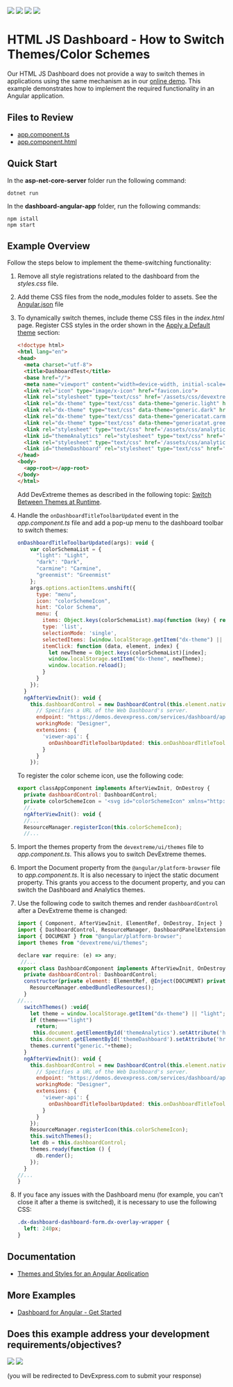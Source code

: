 <!-- default badges list -->
![](https://img.shields.io/endpoint?url=https://codecentral.devexpress.com/api/v1/VersionRange/186794623/23.2.3%2B)
[![](https://img.shields.io/badge/Open_in_DevExpress_Support_Center-FF7200?style=flat-square&logo=DevExpress&logoColor=white)](https://supportcenter.devexpress.com/ticket/details/T828717)
[![](https://img.shields.io/badge/📖_How_to_use_DevExpress_Examples-e9f6fc?style=flat-square)](https://docs.devexpress.com/GeneralInformation/403183)
[![](https://img.shields.io/badge/💬_Leave_Feedback-feecdd?style=flat-square)](#does-this-example-address-your-development-requirementsobjectives)
<!-- default badges end -->

# HTML JS Dashboard - How to Switch Themes/Color Schemes

Our HTML JS Dashboard does not provide a way to switch themes in applications using the same mechanism as in our [online demo](https://demos.devexpress.com/Dashboard/). This example demonstrates how to implement the required functionality in an Angular application.


## Files to Review

* [app.component.ts](./dashboard-angular-app/src/app/app.component.ts)
* [app.component.html](./dashboard-angular-app/src/app/app.component.html)

## Quick Start

In the **asp-net-core-server** folder run the following command:

```
dotnet run
```

In the **dashboard-angular-app** folder, run the following commands:

```
npm istall
npm start
```
## Example Overview

Follow the steps below to implement the theme-switching functionality:


1. Remove all style registrations related to the dashboard from the *styles.css* file.
1. Add theme CSS files from the node_modules folder to assets. See the [Angular.json](dashboard-angular-app/angular.json#L25-L40) file
1. To dynamically switch themes, include theme CSS files in the *index.html* page. Register CSS styles in the order shown in the [Apply a Default theme](https://docs.devexpress.com/Dashboard/119299#apply-a-built-in-theme) section:


    ```html
    <!doctype html>
    <html lang="en">
    <head>
      <meta charset="utf-8">
      <title>DashboardTest</title>
      <base href="/">
      <meta name="viewport" content="width=device-width, initial-scale=1">
      <link rel="icon" type="image/x-icon" href="favicon.ico">
      <link rel="stylesheet" type="text/css" href='/assets/css/devextreme/dx.common.css'/>
      <link rel="dx-theme" type="text/css" data-theme="generic.light" href='/assets/css/devextreme/dx.light.css' data-active="true" />
      <link rel="dx-theme" type="text/css" data-theme="generic.dark" href='/assets/css/devextreme/dx.dark.css' data-active="false" />
      <link rel="dx-theme" type="text/css" data-theme="genericatat.carmine" href='/assets/css/devextreme/dx.carmine.css' data-active="false" />
      <link rel="dx-theme" type="text/css" data-theme="genericatat.greenmist" href='/assets/css/devextreme/dx.greenmist.css' data-active="false" />
      <link rel="stylesheet" type="text/css" href='/assets/css/analytics/dx-analytics.common.css' />
      <link id="themeAnalytics" rel="stylesheet" type="text/css" href='/assets/css/analytics/dx-analytics.light.css' />
      <link rel="stylesheet" type="text/css" href='/assets/css/analytics/dx-querybuilder.css' />
      <link id="themeDashboard" rel="stylesheet" type="text/css" href='/assets/css/dashboard/dx-dashboard.light.css' />
    </head>
    <body>
      <app-root></app-root>
    </body>
    </html>
    ```

   Add DevExtreme themes as described in the following topic: [Switch Between Themes at Runtime](https://js.devexpress.com/Angular/Documentation/Guide/Themes_and_Styles/Predefined_Themes/#Switch_Between_Themes_at_Runtime).

4. Handle the `onDashboardTitleToolbarUpdated` event in the *app.component.ts* file and add a pop-up menu to the dashboard toolbar to switch themes:

 
    ```js  
    onDashboardTitleToolbarUpdated(args): void {  
        var colorSchemaList = {  
          "light": "Light",  
          "dark": "Dark",  
          "carmine": "Carmine",
          "greenmist": "Greenmist"
        };
        args.options.actionItems.unshift({  
          type: "menu",  
          icon: "colorSchemeIcon",  
          hint: "Color Schema",  
          menu: {  
            items: Object.keys(colorSchemaList).map(function (key) { return colorSchemaList[key] }),  
            type: 'list',  
            selectionMode: 'single',  
            selectedItems: [window.localStorage.getItem("dx-theme") || "light"],  
            itemClick: function (data, element, index) {  
              let newTheme = Object.keys(colorSchemaList)[index];  
              window.localStorage.setItem("dx-theme", newTheme);  
              window.location.reload();  
            }  
          }  
        });  
      }  
      ngAfterViewInit(): void {  
        this.dashboardControl = new DashboardControl(this.element.nativeElement.querySelector(".dashboard-container"), {  
          // Specifies a URL of the Web Dashboard's server.  
          endpoint: "https://demos.devexpress.com/services/dashboard/api",  
          workingMode: "Designer",  
          extensions: {  
            'viewer-api': {  
              onDashboardTitleToolbarUpdated: this.onDashboardTitleToolbarUpdated  
            }  
          }  
        });  
    ```

    To register the color scheme icon, use the following code:

    ```js
    export classAppComponent implements AfterViewInit, OnDestroy {  
      private dashboardControl: DashboardControl;  
      private colorSchemeIcon = '<svg id="colorSchemeIcon" xmlns="http://www.w3.org/2000/svg" viewBox="0 0 24 24"><defs><style>.dx_gray{fill:#7b7b7b;}</style></defs><title>Themes copy</title><path class="dx_gray" d="M12,3a9,9,0,0,0,0,18c7,0,1.35-3.13,3-5,1.4-1.59,6,4,6-4A9,9,0,0,0,12,3ZM5,10a2,2,0,1,1,2,2A2,2,0,0,1,5,10Zm3,7a2,2,0,1,1,2-2A2,2,0,0,1,8,17Zm3-8a2,2,0,1,1,2-2A2,2,0,0,1,11,9Zm5,1a2,2,0,1,1,2-2A2,2,0,0,1,16,10Z" /></svg>';  
      //..  
      ngAfterViewInit(): void {  
      //...  
      ResourceManager.registerIcon(this.colorSchemeIcon);  
      //...
    ```  
1. Import the themes property from the `devextreme/ui/themes` file to *app.component.ts*. This allows you to switch DevExtreme themes.
1. Import the Document property from the `@angular/platform-browser` file to *app.component.ts*. It is also necessary to inject the static document property. This grants you access to the document property, and you can switch the Dashboard and Analytics themes.

1. Use the following code to switch themes and render `dashboardControl` after a DevExtreme theme is changed:

    ```js
    import { Component, AfterViewInit, ElementRef, OnDestroy, Inject } from '@angular/core';  
    import { DashboardControl, ResourceManager, DashboardPanelExtension } from 'devexpress-dashboard';  
    import { DOCUMENT } from "@angular/platform-browser";  
    import themes from "devextreme/ui/themes";  
    
    declare var require: (e) => any;  
     //...  
    export class DashboardComponent implements AfterViewInit, OnDestroy {  
      private dashboardControl: DashboardControl;  
      constructor(private element: ElementRef, @Inject(DOCUMENT) private document) {  
        ResourceManager.embedBundledResources();  
      }  
    //...  
      switchThemes() :void{  
        let theme = window.localStorage.getItem("dx-theme") || "light";  
        if (theme==="light")  
          return;  
         this.document.getElementById('themeAnalytics').setAttribute('href','assets/css/analytics/dx-analytics.'+theme+'.css');  
        this.document.getElementById('themeDashboard').setAttribute('href','assets/css/dashboard/dx-dashboard.'+theme+'.css');  
        themes.current("generic."+theme);  
      }  
      ngAfterViewInit(): void {  
        this.dashboardControl = new DashboardControl(this.element.nativeElement.querySelector(".dashboard-container"), {  
          // Specifies a URL of the Web Dashboard's server.  
          endpoint: "https://demos.devexpress.com/services/dashboard/api",  
          workingMode: "Designer",  
          extensions: {  
            'viewer-api': {  
              onDashboardTitleToolbarUpdated: this.onDashboardTitleToolbarUpdated  
            }  
          }  
        });  
        ResourceManager.registerIcon(this.colorSchemeIcon);  
        this.switchThemes();  
        let db = this.dashboardControl;  
        themes.ready(function () {  
          db.render();  
        });  
      }  
    //...  
    } 
    ```

1. If you face any issues with the Dashboard menu (for example, you can't close it after a theme is switched), it is necessary to use the following CSS:

    ```css
    .dx-dashboard-dashboard-form.dx-overlay-wrapper {  
      left: 240px;  
    }   
    ```
## Documentation

* [Themes and Styles for an Angular Application](https://docs.devexpress.com/Dashboard/402098)

## More Examples

* [Dashboard for Angular - Get Started](https://github.com/DevExpress-Examples/dashboard-angular-app-get-started)
<!-- feedback -->
## Does this example address your development requirements/objectives?

[<img src="https://www.devexpress.com/support/examples/i/yes-button.svg"/>](https://www.devexpress.com/support/examples/survey.xml?utm_source=github&utm_campaign=angular-dashboard-switch-themes&~~~was_helpful=yes) [<img src="https://www.devexpress.com/support/examples/i/no-button.svg"/>](https://www.devexpress.com/support/examples/survey.xml?utm_source=github&utm_campaign=angular-dashboard-switch-themes&~~~was_helpful=no)

(you will be redirected to DevExpress.com to submit your response)
<!-- feedback end -->
